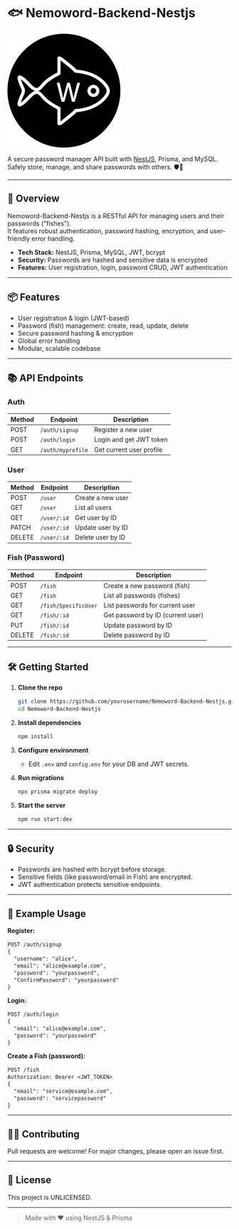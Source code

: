 # 🐟 Nemoword-Backend-Nestjs

![Alt text](./Logo.png)


A secure password manager API built with [NestJS](https://nestjs.com/), Prisma, and MySQL.  
Safely store, manage, and share passwords with others. 🛡️🔑

---

## 🚀 Overview

Nemoword-Backend-Nestjs is a RESTful API for managing users and their passwords ("fishes").  
It features robust authentication, password hashing, encryption, and user-friendly error handling.

- **Tech Stack:** NestJS, Prisma, MySQL, JWT, bcrypt
- **Security:** Passwords are hashed and sensitive data is encrypted
- **Features:** User registration, login, password CRUD, JWT authentication

---

## 📦 Features

- User registration & login (JWT-based)
- Password (fish) management: create, read, update, delete
- Secure password hashing & encryption
- Global error handling
- Modular, scalable codebase

---

## 📚 API Endpoints

### Auth

| Method | Endpoint         | Description                | 
|--------|------------------|----------------------------|
| POST   | `/auth/signup`   | Register a new user        | 
| POST   | `/auth/login`    | Login and get JWT token    | 
| GET    | `/auth/myprofile`| Get current user profile   | 

### User

| Method | Endpoint         | Description                | 
|--------|------------------|----------------------------|
| POST   | `/user`          | Create a new user          |
| GET    | `/user`          | List all users             | 
| GET    | `/user/:id`      | Get user by ID             |
| PATCH  | `/user/:id`      | Update user by ID          |
| DELETE | `/user/:id`      | Delete user by ID          |

### Fish (Password)

| Method | Endpoint                   | Description                        |
|--------|----------------------------|------------------------------------|
| POST   | `/fish`                    | Create a new password (fish)       |
| GET    | `/fish`                    | List all passwords (fishes)        |
| GET    | `/fish/SpecificUser`       | List passwords for current user    |
| GET    | `/fish/:id`                | Get password by ID (current user)  |
| PUT    | `/fish/:id`                | Update password by ID              |
| DELETE | `/fish/:id`                | Delete password by ID              | 

---

## 🛠️ Getting Started

1. **Clone the repo**
   ```sh
   git clone https://github.com/yourusername/Nemoword-Backend-Nestjs.git
   cd Nemoword-Backend-Nestjs
   ```

2. **Install dependencies**
   ```sh
   npm install
   ```

3. **Configure environment**
   - Edit `.env` and `config.env` for your DB and JWT secrets.

4. **Run migrations**
   ```sh
   npx prisma migrate deploy
   ```

5. **Start the server**
   ```sh
   npm run start:dev
   ```

---

## 🔒 Security

- Passwords are hashed with bcrypt before storage.
- Sensitive fields (like password/email in Fish) are encrypted.
- JWT authentication protects sensitive endpoints.

---

## 📖 Example Usage

**Register:**
```http
POST /auth/signup
{
  "username": "alice",
  "email": "alice@example.com",
  "password": "yourpassword",
  "ConfirmPassword": "yourpassword"
}
```

**Login:**
```http
POST /auth/login
{
  "email": "alice@example.com",
  "password": "yourpassword"
}
```

**Create a Fish (password):**
```http
POST /fish
Authorization: Bearer <JWT_TOKEN>
{
  "email": "service@example.com",
  "password": "servicepassword"
}
```

---

## 🧑‍💻 Contributing

Pull requests are welcome! For major changes, please open an issue first.

---

## 📄 License

This project is UNLICENSED.

---

> Made with ❤️ using NestJS & Prisma